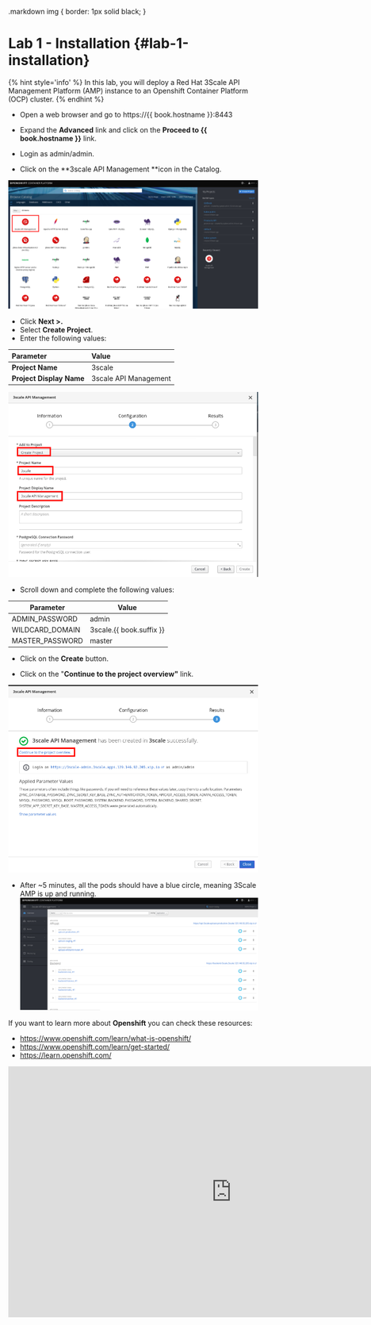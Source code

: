 .markdown img {
    border: 1px solid black;
}
# Lab 1 - Installation {#lab-1-installation}

{% hint style='info' %}
In this lab, you will deploy a Red Hat 3Scale API Management Platform \(AMP\) instance to an Openshift Container Platform \(OCP\) cluster. 
{% endhint %}

* Open a web browser and go to https://{{ book.hostname }}:8443 
* Expand the **Advanced** link and click on the **Proceed to {{ book.hostname }}** link.

* Login as admin/admin.
* Click on the **3scale API Management **icon in the Catalog.

![](/assets/3scale-openshift-catalog.png)

* Click **Next &gt;.**
* Select **Create Project**.
* Enter the following values:

| Parameter | Value |
| :--- | :--- |
| **Project Name** | 3scale |
| **Project Display Name** | 3scale API Management |


![](/assets/create-3scale-project.png)

* Scroll down and complete the following values:

| Parameter | Value |
| --- | --- |
| ADMIN\_PASSWORD | admin |
| WILDCARD\_DOMAIN | 3scale.{{ book.suffix }} |
| MASTER\_PASSWORD | master |

* Click on the **Create** button.

* Click on the "**Continue to the project overview"** link.

![](assets/create-3scale-project-completed.png)

* After ~5 minutes, all the pods should have a blue circle, meaning 3Scale AMP is up and running.
![](images/Selection_315.png)

If you want to learn more about **Openshift** you can check these resources:

* https://www.openshift.com/learn/what-is-openshift/
* https://www.openshift.com/learn/get-started/
* https://learn.openshift.com/

<iframe width="900" height="506" src="https://www.youtube.com/embed/D_Lj0rObunI" frameborder="0" allow="autoplay; encrypted-media" allowfullscreen></iframe>

